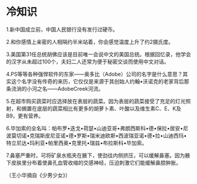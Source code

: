 # 冷知识

1.新中国成立前，中国人民银行没有发行过硬币。 

2.和你感情上亲密的人相隔约半米站着，你会感觉温度上升了约2摄氏度。 

3.美国第31任总统胡佛应该是目前唯一会说中文的美国总统。根据回忆录，他学会的汉字从未超过100个，夫妇二人还常为便于秘密交谈而使用中文对话。 

4.PS等等各种强悍软件的东家——奥多比（Adobe）公司的名字是什么意思？其实这个名字没有传奇的来历，它仅仅是来源于其创始人约翰•沃诺克的老家背后那条流淌的小河之名——AdobeCreek河流。 

5.在超市购买蔬菜时应选择放在表层的蔬菜。因为表层的蔬菜接受了充足的灯光照射，和搁置在底层的蔬菜相比有更多的胡萝卜素、叶酸以及维生素C、E、K及B9，更有营养。 

6.毕加索的全名叫：帕布罗•迭戈•荷瑟•山迪亚哥•弗朗西斯科•德•保拉•居安•尼波莫切诺•克瑞斯皮尼亚诺•德•罗斯•瑞米迪欧斯•西波瑞亚诺•德•拉•山迪西玛•特立尼达•玛利亚•帕里西奥•克里托•瑞兹•布拉斯科•毕加索。 

7.鼻塞严重时，可将矿泉水瓶夹在腋下，使劲往内侧挤压，可以缓解鼻塞。因为腋下皮肤里分布着使鼻孔血管收缩的交感神经，压迫刺激它们能缓解鼻腔肿胀。 

（王小华摘自《少男少女》）